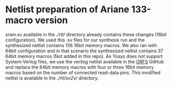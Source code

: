 # Netlist preparation of Ariane 133-macro version

sram.sv available in the *./rtl/* directory already contains these changes (16bit configuration). We used this .sv files for our synthesis run and the synthesized netlist contains 136 16bit memory macros. We also ran with 64bit configuration and in that scenario the synthesized netlist contains 37 64bit memory macros (Not added in this repo). As Yosys does not support System-Verlog files, we use the verilog netlist available in the [ORFS](https://github.com/The-OpenROAD-Project/OpenROAD-flow-scripts/tree/master/flow/designs/src/ariane) GitHub and replace the 64bit memory macros with four or three 16bit memory macros based on the number of connected read-data pins. This modified netlist is available in the *./rtl/sv2v/* directory.
